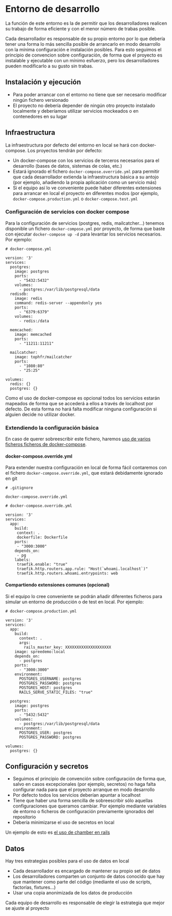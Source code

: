 # Entorno de desarrollo

La función de este entorno es la de permitir que los desarrolladores realicen su trabajo de forma eficiente y con el menor número de trabas posible.

Cada desarrollador es responsable de su propio entorno por lo que debería tener una forma lo más sencilla posible de arrancarlo en modo desarrollo con la mínima configuración e instalación posibles. Para esto seguimos el principio de convencion sobre configuración, de forma que el proyecto es instalable y ejecutable con un mínimo esfuerzo, pero los desarrolladores pueden modificarlo a su gusto sin trabas.

## Instalación y ejecución

* Para poder arrancar con el entorno no tiene que ser necesario modificar ningún fichero versionado
* El proyecto no debería depender de ningún otro proyecto instalado localmente y deberíamos utilizar servicios mockeados o en contenedores en su lugar

## Infraestructura

La infraestructura por defecto del entorno en local se hará con docker-compose. Los proyectos tendrán por defecto:

* Un docker-compose con los servicios de terceros necesarios para el desarrollo \(bases de datos, sistemas de colas, etc.\)
* Estará ignorado el fichero `docker-compose.override.yml` para permitir que cada desarrollador extienda la infraestructura básica a su antojo \(por ejemplo, añadiendo la propia aplicación como un servicio más\)
* Si el equipo así lo ve conveniente puede haber diferentes extensiones para arrancar en local el proyecto en diferentes modos \(por ejemplo, `docker-compose.production.yml` o `docker-compose.test.yml`

### Configuración de servicios con docker compose

Para la configuración de servicios \(postgres, redis, mailcatcher…\) tenemos disponible un fichero `docker-compose.yml` por proyecto, de forma que baste con ejecutar `docker-compose up -d` para levantar los servicios necesarios. Por ejemplo:

```text
# docker-compose.yml

version: '3'
services:
  postgres:
    image: postgres
    ports:
      - "5432:5432"
    volumes:
      - postgres:/var/lib/postgresql/data
  redisdb:
    image: redis
    command: redis-server --appendonly yes
    ports:
      - "6379:6379"
    volumes:
      - redis:/data

  memcached:
    image: memcached
    ports:
      - "11211:11211"

  mailcatcher:
    image: tophfr/mailcatcher
    ports:
      - "1080:80"
      - "25:25"

volumes:
  redis: {}
  postgres: {}
```

Como el uso de docker-compose es opcional todos los servicios estarán mapeados de forma que se accederá a ellos a través de localhost por defecto. De esta forma no hará falta modificar ninguna configuración si alguien decide no utilizar docker.

### Extendiendo la configuración básica

En caso de querer sobreescribir este fichero, haremos [uso de varios ficheros ficheros de docker-compose](https://docs.docker.com/compose/extends/#multiple-compose-files).

#### docker-compose.override.yml

Para extender nuestra configuración en local de forma fácil contaremos con el fichero `docker-compose.override.yml`, que estará debidamente ignorado en git

```text
# .gitignore

docker-compose.override.yml
```

```text
# docker-compose.override.yml

version: '3'
services:
  app:
    build:
     context: .
     dockerfile: Dockerfile
    ports:
     - "3000:3000"
    depends_on:
     - pg
    labels:
     traefik.enable: "true"
     traefik.http.routers.app.rule: "Host(`whoami.localhost`)"
     traefik.http.routers.whoami.entrypoints: web
```

#### Compartiendo extensiones comunes \(opcional\)

Si el equipo lo cree conveniente se podrán añadir diferentes ficheros para simular un entorno de producción o de test en local. Por ejemplo:

```text
# docker-compose.production.yml

version: '3'
services:
  app:
    build:
      context: .
      args:
        rails_master_key: XXXXXXXXXXXXXXXXXXXX
    image: spreedemo:local
    depends_on:
      - postgres
    ports:
      - "3000:3000"
    environment:
      POSTGRES_USERNAME: postgres
      POSTGRES_PASSWORD: postgres
      POSTGRES_HOST: postgres
      RAILS_SERVE_STATIC_FILES: "true"

  postgres:
    image: postgres
    ports:
      - "5432:5432"
    volumes:
      - postgres:/var/lib/postgresql/data
    environment:
      POSTGRES_USER: postgres
      POSTGRES_PASSWORD: postgres

volumes:
  postgres: {}
```

## Configuración y secretos

* Seguimos el principio de convención sobre configuración de forma que, salvo en casos excepcionales \(por ejemplo, secretos\) no haga falta configurar nada para que el proyecto arranque en modo desarrollo
* Por defecto todos los servicios deberían apuntar a localhost
* Tiene que haber una forma sencilla de sobreescribir sólo aquellas configuraciones que queramos cambiar. Por ejemplo mediante variables de entorno o ficheros de configuración previamente ignorados del repositorio
* Debería minimizarse el uso de secretos en local

Un ejemplo de esto es [el uso de chamber en rails](https://aspgems.gitbook.io/playbook/rails-1/configuracion-de-proyectos-rails-con-chamber-y-docker-compose) 

## Datos

Hay tres estrategias posibles para el uso de datos en local

* Cada desarrollador es encargado de mantener su propio set de datos
* Los desarrolladores comparten un conjunto de datos conocido que hay que mantener como parte del código \(mediante el uso de scripts, factorías, fixtures...\)
* Usar una copia anonimizada de los datos de producción

Cada equipo de desarrollo es responsable de elegir la estrategia que mejor se ajuste al proyecto



